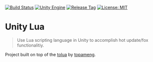 [![Build Status](https://travis-ci.com/jcs090218/UnityLua.svg?branch=master)](https://travis-ci.com/jcs090218/UnityLua)
[![Unity Engine](https://img.shields.io/badge/Unity%20Engine-2019.3.3f1-blue.svg)](https://unity3d.com/get-unity/download/archive)
[![Release Tag](https://img.shields.io/github/tag/jcs090218/UnityLua.svg?label=release)](https://github.com/jcs090218/UnityLua/releases/latest)
[![License: MIT](https://img.shields.io/badge/License-MIT-yellow.svg)](https://opensource.org/licenses/MIT)

# Unity Lua
> Use Lua scripting language in Unity to accomplish hot update/fox functionalitiy.

Project built on top of the [tolua](https://github.com/topameng/tolua) by [topameng](https://github.com/topameng).
